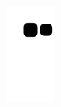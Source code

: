 ![](https://raw.githubusercontent.com/Shnvi-duxingzhe/Shnvi-duxingzhe/main/assets/github-contribution-grid-snake.svg)
